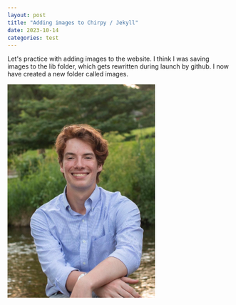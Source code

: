 ```yaml
---
layout: post
title: "Adding images to Chirpy / Jekyll"
date: 2023-10-14
categories: test
---
```



Let's practice with adding images to the website. 
I think I was saving images to the lib folder, which gets rewritten during launch by github. I now have created a new folder called images.


![image2](/assets/images/avatar.png)